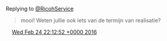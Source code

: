 Replying to [@RicohService](https://twitter.com/RicohService/status/702445118947729409)

> mooi\! Weten jullie ook iets van de termijn van realisatie?

<img src="../../media/tweet.ico" width="12" /> [Wed Feb 24 22:12:52 +0000 2016](https://twitter.com/DromerDenker/status/702617212046217216)